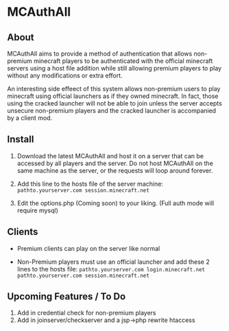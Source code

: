 MCAuthAll
=========

About
-----

MCAuthAll aims to provide a method of authentication that allows non-premium minecraft players to be authenticated with the official minecraft servers using a host file addition while still allowing premium players to play without any modifications or extra effort.

An interesting side effeect of this system allows non-premium users to play minecraft using official launchers as if they owned minecraft. In fact, those using the cracked launcher will not be able to join unless the server accepts unsecure non-premium players and the cracked launcher is accompanied by a client mod.

Install
-------

1. Download the latest MCAuthAll and host it on a server that can be accessed by all players and the server. Do not host MCAuthAll on the same machine as the server, or the requests will loop around forever.

2. Add this line to the hosts file of the server machine:
`pathto.yourserver.com session.minecraft.net`

3. Edit the options.php (Coming soon) to your liking. (Full auth mode will require mysql)

Clients
-------

* Premium clients can play on the server like normal

* Non-Premium players must use an official launcher and add these 2 lines to the hosts file:
`pathto.yourserver.com login.minecraft.net`
`pathto.yourserver.com session.minecraft.net`

Upcoming Features / To Do
-------------------------

1. Add in credential check for non-premium players
2. Add in joinserver/checkserver and a jsp->php rewrite htaccess
